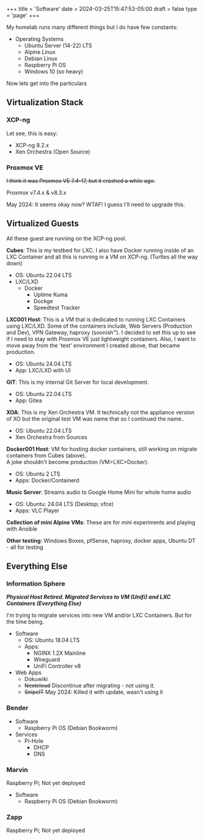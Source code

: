 +++
title = 'Software'
date = 2024-03-25T15:47:53-05:00
draft = false
type = 'page'
+++

My homelab runs many different things but I do have few constants:

* Operating Systems
  * Ubuntu Server (14-22) LTS
  * Alpine Linux
  * Debian Linux
  * Raspberry Pi OS
  * Windows 10 (so heavy)

Now lets get into the particulars

## Virtualization Stack

### XCP-ng 

Let see, this is easy:
* XCP-ng 8.2.x
* Xen Orchestra (Open Source)

### Proxmox VE

~~I think it was Proxmox VE 7.4-17, but it crashed a while ago.~~

Proxmox v7.4.x & v8.3.x

May 2024: It seems okay now? WTAF! I guess I'll need to upgrade this.


## Virtualized Guests

All these guest are running on the XCP-ng pool.

**Cubes**: This is my testbed for LXC. I also have Docker running inside of an LXC Container and all this is running in a VM on XCP-ng. (Turtles all the way down)
* OS: Ubuntu 22.04 LTS
* LXC/LXD
  * Docker
    * Uptime Kuma
    * Dockge
    * Speedtest Tracker

**LXC001 Host**: This is a VM that is dedicated to running LXC Containers using LXC/LXD. Some of the containers include, Web Servers (Production and Dev), VPN Gateway, haproxy (soonish™). I decided to set this up to see if I need to stay with Proxmox VE just lightweight containers. 
Also, I want to move away from the 'test' environment I created above, that became production.
* OS: Ubuntu 24.04 LTS
* App: LXC/LXD with UI

**GIT**: This is my internal Git Server for local development.
* OS: Ubuntu 22.04 LTS
* App: Gitea

**XOA**: This is my Xen Orchestra VM. It technically not the appliance version of XO but the original test VM was name that so I continued the name..
* OS: Ubuntu 22.04 LTS
* Xen Orchestra from Sources

**Docker001 Host**: VM for hosting docker containers, still working on migrate containers from Cubes (above). \
A joke shouldn't become production (VM>LXC>Docker).
* OS: Ubuntu 2 LTS
* Apps: Docker/Containerd

**Music Server**: Streams audio to Google Home Mini for whole home audio
* OS: Ubuntu: 24.04 LTS (Desktop; xfce)
* Apps: VLC Player

**Collection of mini Alpine VMs**: These are for mini experiments and playing with Ansible

**Other testing**: Windows Boxes, pfSense, haproxy, docker apps, Ubuntu DT - all for testing

## Everything Else

### Information Sphere

***Physical Host Retired. Migrated Services to VM (Unifi) and LXC Containers (Everything Else)***

I'm trying to migrate services into new VM and/or LXC Containers. But for the time being.

* Software
  * OS: Ubuntu 18.04 LTS
  * Apps:
    * NGINX 1.2X Mainline
    * Wireguard
    * UniFi Controller v8
* Web Apps
  * Dokuwiki
  * ~~Nextcloud~~ Discontinue after migrating - not using it.
  * ~~SnipeIT~~ May 2024: Killed it with update, wasn't using it

### Bender

* Software
  * Raspberry Pi OS (Debian Bookworm)
* Services
  * Pi-Hole
    * DHCP
    * DNS

### Marvin

Raspberry Pi; Not yet deployed

* Software
  * Raspberry Pi OS (Debian Bookworm)

### Zapp

Raspberry Pi; Not yet deployed